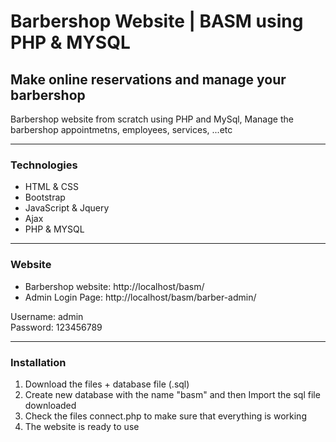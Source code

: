 <h1>Barbershop Website | BASM using PHP & MYSQL</h1>
<h2>Make online reservations and manage your barbershop</h2>
<p>Barbershop website from scratch using PHP and MySql, Manage the barbershop appointmetns, employees, services, ...etc</p>
<hr>
<div>
	<h3>Technologies</h3>
  	<ul>
		<li>HTML & CSS</li>
		<li>Bootstrap</li>
		<li>JavaScript & Jquery</li>
		<li>Ajax</li>
		<li>PHP & MYSQL</li>
	</ul>
</div>
<hr>
<div>
	<h3>Website</h3>
  	<ul>
		<li>Barbershop website: http://localhost/basm/</li>
		<li>Admin Login Page: http://localhost/basm/barber-admin/</li>
	</ul>
	<p>
		Username: admin
		<br>
		Password: 123456789
	</p>
</div>
<hr>
<div>
	<h3>Installation</h3>
  	<ol>
		<li>Download the files + database file (.sql)</li>
		<li>Create new database with the name "basm" and then Import the sql file downloaded </li>
		<li>Check the files connect.php to make sure that everything is working</li>
		<li>The website is ready to use</li>
	</ol>
</div>

